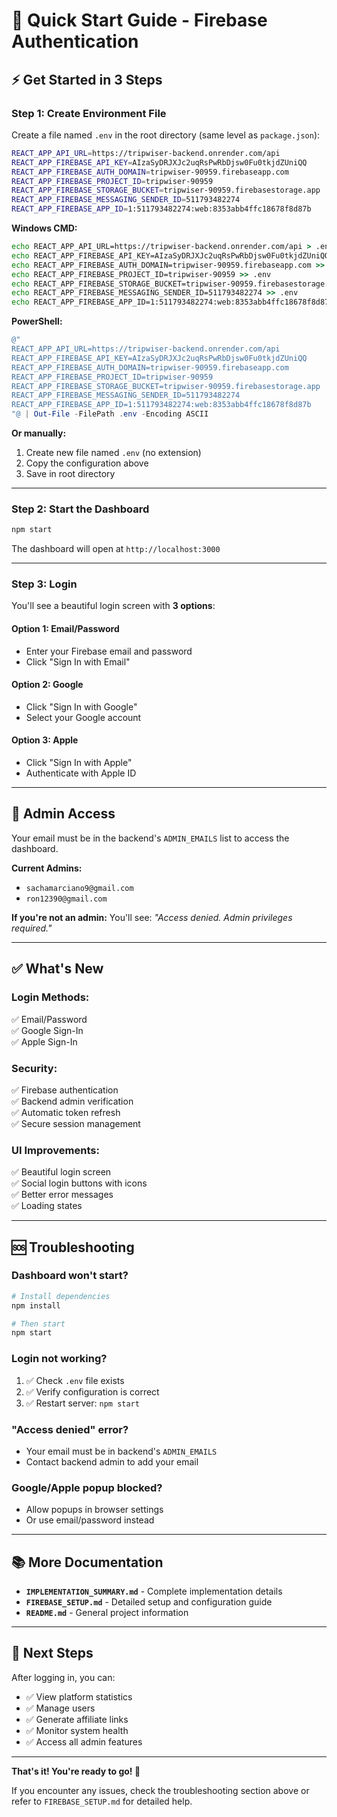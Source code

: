 # 🚀 Quick Start Guide - Firebase Authentication

## ⚡ Get Started in 3 Steps

### **Step 1: Create Environment File**

Create a file named `.env` in the root directory (same level as `package.json`):

```bash
REACT_APP_API_URL=https://tripwiser-backend.onrender.com/api
REACT_APP_FIREBASE_API_KEY=AIzaSyDRJXJc2uqRsPwRbDjsw0Fu0tkjdZUniQQ
REACT_APP_FIREBASE_AUTH_DOMAIN=tripwiser-90959.firebaseapp.com
REACT_APP_FIREBASE_PROJECT_ID=tripwiser-90959
REACT_APP_FIREBASE_STORAGE_BUCKET=tripwiser-90959.firebasestorage.app
REACT_APP_FIREBASE_MESSAGING_SENDER_ID=511793482274
REACT_APP_FIREBASE_APP_ID=1:511793482274:web:8353abb4ffc18678f8d87b
```

**Windows CMD:**
```cmd
echo REACT_APP_API_URL=https://tripwiser-backend.onrender.com/api > .env
echo REACT_APP_FIREBASE_API_KEY=AIzaSyDRJXJc2uqRsPwRbDjsw0Fu0tkjdZUniQQ >> .env
echo REACT_APP_FIREBASE_AUTH_DOMAIN=tripwiser-90959.firebaseapp.com >> .env
echo REACT_APP_FIREBASE_PROJECT_ID=tripwiser-90959 >> .env
echo REACT_APP_FIREBASE_STORAGE_BUCKET=tripwiser-90959.firebasestorage.app >> .env
echo REACT_APP_FIREBASE_MESSAGING_SENDER_ID=511793482274 >> .env
echo REACT_APP_FIREBASE_APP_ID=1:511793482274:web:8353abb4ffc18678f8d87b >> .env
```

**PowerShell:**
```powershell
@"
REACT_APP_API_URL=https://tripwiser-backend.onrender.com/api
REACT_APP_FIREBASE_API_KEY=AIzaSyDRJXJc2uqRsPwRbDjsw0Fu0tkjdZUniQQ
REACT_APP_FIREBASE_AUTH_DOMAIN=tripwiser-90959.firebaseapp.com
REACT_APP_FIREBASE_PROJECT_ID=tripwiser-90959
REACT_APP_FIREBASE_STORAGE_BUCKET=tripwiser-90959.firebasestorage.app
REACT_APP_FIREBASE_MESSAGING_SENDER_ID=511793482274
REACT_APP_FIREBASE_APP_ID=1:511793482274:web:8353abb4ffc18678f8d87b
"@ | Out-File -FilePath .env -Encoding ASCII
```

**Or manually:**
1. Create new file named `.env` (no extension)
2. Copy the configuration above
3. Save in root directory

---

### **Step 2: Start the Dashboard**

```bash
npm start
```

The dashboard will open at `http://localhost:3000`

---

### **Step 3: Login**

You'll see a beautiful login screen with **3 options**:

#### **Option 1: Email/Password**
- Enter your Firebase email and password
- Click "Sign In with Email"

#### **Option 2: Google**
- Click "Sign In with Google"
- Select your Google account

#### **Option 3: Apple**
- Click "Sign In with Apple"
- Authenticate with Apple ID

---

## 🔑 Admin Access

Your email must be in the backend's `ADMIN_EMAILS` list to access the dashboard.

**Current Admins:**
- `sachamarciano9@gmail.com`
- `ron12390@gmail.com`

**If you're not an admin:**
You'll see: _"Access denied. Admin privileges required."_

---

## ✅ What's New

### **Login Methods:**
✅ Email/Password  
✅ Google Sign-In  
✅ Apple Sign-In  

### **Security:**
✅ Firebase authentication  
✅ Backend admin verification  
✅ Automatic token refresh  
✅ Secure session management  

### **UI Improvements:**
✅ Beautiful login screen  
✅ Social login buttons with icons  
✅ Better error messages  
✅ Loading states  

---

## 🆘 Troubleshooting

### **Dashboard won't start?**
```bash
# Install dependencies
npm install

# Then start
npm start
```

### **Login not working?**
1. ✅ Check `.env` file exists
2. ✅ Verify configuration is correct
3. ✅ Restart server: `npm start`

### **"Access denied" error?**
- Your email must be in backend's `ADMIN_EMAILS`
- Contact backend admin to add your email

### **Google/Apple popup blocked?**
- Allow popups in browser settings
- Or use email/password instead

---

## 📚 More Documentation

- **`IMPLEMENTATION_SUMMARY.md`** - Complete implementation details
- **`FIREBASE_SETUP.md`** - Detailed setup and configuration guide
- **`README.md`** - General project information

---

## 🎯 Next Steps

After logging in, you can:
- ✅ View platform statistics
- ✅ Manage users
- ✅ Generate affiliate links
- ✅ Monitor system health
- ✅ Access all admin features

---

**That's it! You're ready to go! 🚀**

If you encounter any issues, check the troubleshooting section above or refer to `FIREBASE_SETUP.md` for detailed help.


